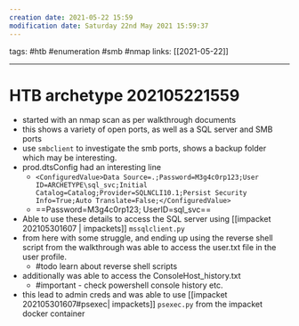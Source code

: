 ```yaml
---
creation date: 2021-05-22 15:59
modification date: Saturday 22nd May 2021 15:59:37
---
```

tags: #htb #enumeration #smb #nmap 
links: [[2021-05-22]]

---

# HTB archetype 202105221559

- started with an nmap scan as per walkthrough documents
- this shows a variety of open ports, as well as a SQL server and SMB ports
- use `smbclient` to investigate the smb ports, shows a backup folder which may be interesting.
- prod.dtsConfig had an interesting line
	- ```<ConfiguredValue>Data Source=.;Password=M3g4c0rp123;User ID=ARCHETYPE\sql_svc;Initial Catalog=Catalog;Provider=SQLNCLI10.1;Persist Security Info=True;Auto Translate=False;</ConfiguredValue>```
	- ==Password=M3g4c0rp123; UserID=sql_svc==
- Able to use these details to access the SQL server using [[impacket 202105301607 | impackets]] `mssqlclient.py`
- from here with some struggle, and ending up using the reverse shell script from the walkthrough was able to access the user.txt file in the user profile.
	- #todo learn about reverse shell scripts 
- additionally was able to access the ConsoleHost_history.txt
	- #important - check powershell console history etc.
- this lead to admin creds and was able to use [[impacket 202105301607#psexec| impackets]] `psexec.py` from the impacket docker container
